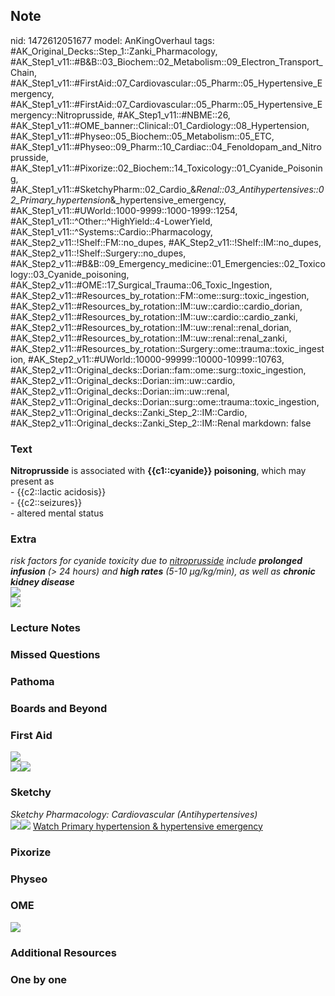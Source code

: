 ## Note
nid: 1472612051677
model: AnKingOverhaul
tags: #AK_Original_Decks::Step_1::Zanki_Pharmacology, #AK_Step1_v11::#B&B::03_Biochem::02_Metabolism::09_Electron_Transport_Chain, #AK_Step1_v11::#FirstAid::07_Cardiovascular::05_Pharm::05_Hypertensive_Emergency, #AK_Step1_v11::#FirstAid::07_Cardiovascular::05_Pharm::05_Hypertensive_Emergency::Nitroprusside, #AK_Step1_v11::#NBME::26, #AK_Step1_v11::#OME_banner::Clinical::01_Cardiology::08_Hypertension, #AK_Step1_v11::#Physeo::05_Biochem::05_Metabolism::05_ETC, #AK_Step1_v11::#Physeo::09_Pharm::10_Cardiac::04_Fenoldopam_and_Nitroprusside, #AK_Step1_v11::#Pixorize::02_Biochem::14_Toxicology::01_Cyanide_Poisoning, #AK_Step1_v11::#SketchyPharm::02_Cardio_&_Renal::03_Antihypertensives::02_Primary_hypertension_&_hypertensive_emergency, #AK_Step1_v11::#UWorld::1000-9999::1000-1999::1254, #AK_Step1_v11::^Other::^HighYield::4-LowerYield, #AK_Step1_v11::^Systems::Cardio::Pharmacology, #AK_Step2_v11::!Shelf::FM::no_dupes, #AK_Step2_v11::!Shelf::IM::no_dupes, #AK_Step2_v11::!Shelf::Surgery::no_dupes, #AK_Step2_v11::#B&B::09_Emergency_medicine::01_Emergencies::02_Toxicology::03_Cyanide_poisoning, #AK_Step2_v11::#OME::17_Surgical_Trauma::06_Toxic_Ingestion, #AK_Step2_v11::#Resources_by_rotation::FM::ome::surg::toxic_ingestion, #AK_Step2_v11::#Resources_by_rotation::IM::uw::cardio::cardio_dorian, #AK_Step2_v11::#Resources_by_rotation::IM::uw::cardio::cardio_zanki, #AK_Step2_v11::#Resources_by_rotation::IM::uw::renal::renal_dorian, #AK_Step2_v11::#Resources_by_rotation::IM::uw::renal::renal_zanki, #AK_Step2_v11::#Resources_by_rotation::Surgery::ome::trauma::toxic_ingestion, #AK_Step2_v11::#UWorld::10000-99999::10000-10999::10763, #AK_Step2_v11::Original_decks::Dorian::fam::ome::surg::toxic_ingestion, #AK_Step2_v11::Original_decks::Dorian::im::uw::cardio, #AK_Step2_v11::Original_decks::Dorian::im::uw::renal, #AK_Step2_v11::Original_decks::Dorian::surg::ome::trauma::toxic_ingestion, #AK_Step2_v11::Original_decks::Zanki_Step_2::IM::Cardio, #AK_Step2_v11::Original_decks::Zanki_Step_2::IM::Renal
markdown: false

### Text
<div>
  <b>Nitroprusside</b> is associated with <b>{{c1::cyanide}}
  poisoning</b>, which may present as
</div>
<div>
  - {{c2::lactic acidosis}}
</div>
<div>
  - {{c2::seizures}}
</div>
<div>
  - altered mental status
</div>

### Extra
<div>
  <i>risk factors for cyanide toxicity due to <u>nitroprusside</u>
  include <b>prolonged infusion</b> (> 24 hours) and <b>high
  rates</b> (5-10 μg/kg/min), as well as <b>chronic kidney
  disease</b></i>
  <div>
    <div>
      <i><img src="owow.png" class="resizer"></i>
    </div>
  </div>
</div>
<div><img src="paste-475388455158235.jpg" class="resizer"></div>

### Lecture Notes


### Missed Questions


### Pathoma


### Boards and Beyond


### First Aid
<img src="paste-15131169783811.jpg">
<div><img src="paste-669701365563395.jpg"><img src=
"paste-686305709129731.jpg"></div>

### Sketchy
<div>
  <i>Sketchy Pharmacology: Cardiovascular (Antihypertensives)</i>
</div><img src="Screen%20Shot%202019-09-18%20at%209.11.10%20AM.png"
class="resizer"><img src=
"Screen%20Shot%202019-09-18%20at%209.11.25%20AM.png" class=
"resizer"> <a href=
"https://dashboard.sketchy.com/study/medical/courses/medical-pharmacology/units/medical-pharmacology-cardiovascular-renal/videos/medical-pharmacology-cardiovascular-and-renal-antihypertensives-primary-hypertension-and-hypertensive-emergency?utm_source=anki&utm_medium=partnership&utm_campaign=february_update&utm_content=medical">
Watch Primary hypertension & hypertensive emergency</a>

### Pixorize


### Physeo


### OME
<div class="ome-widget">
  <a href=
  "https://onlinemeded.org/spa/cardiology/hypertension/acquire?ref=anki">
  <img src="_OME_AnkiFlashcards_Lesson_3.png"></a>
</div>

### Additional Resources


### One by one

